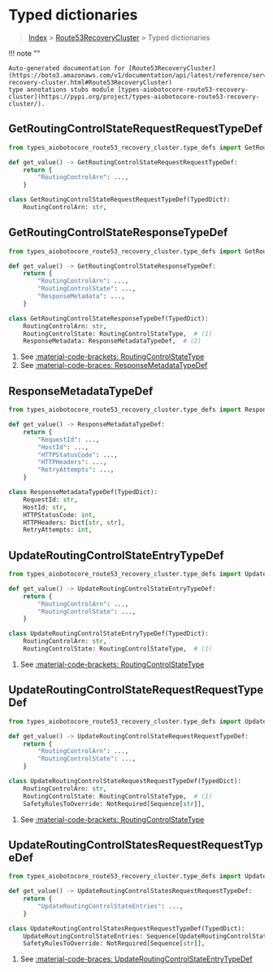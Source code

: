 # Typed dictionaries

> [Index](../README.md) > [Route53RecoveryCluster](./README.md) > Typed dictionaries

!!! note ""

    Auto-generated documentation for [Route53RecoveryCluster](https://boto3.amazonaws.com/v1/documentation/api/latest/reference/services/route53-recovery-cluster.html#Route53RecoveryCluster)
    type annotations stubs module [types-aiobotocore-route53-recovery-cluster](https://pypi.org/project/types-aiobotocore-route53-recovery-cluster/).

## GetRoutingControlStateRequestRequestTypeDef

```python title="Usage Example"
from types_aiobotocore_route53_recovery_cluster.type_defs import GetRoutingControlStateRequestRequestTypeDef

def get_value() -> GetRoutingControlStateRequestRequestTypeDef:
    return {
        "RoutingControlArn": ...,
    }
```

```python title="Definition"
class GetRoutingControlStateRequestRequestTypeDef(TypedDict):
    RoutingControlArn: str,
```

## GetRoutingControlStateResponseTypeDef

```python title="Usage Example"
from types_aiobotocore_route53_recovery_cluster.type_defs import GetRoutingControlStateResponseTypeDef

def get_value() -> GetRoutingControlStateResponseTypeDef:
    return {
        "RoutingControlArn": ...,
        "RoutingControlState": ...,
        "ResponseMetadata": ...,
    }
```

```python title="Definition"
class GetRoutingControlStateResponseTypeDef(TypedDict):
    RoutingControlArn: str,
    RoutingControlState: RoutingControlStateType,  # (1)
    ResponseMetadata: ResponseMetadataTypeDef,  # (2)
```

1. See [:material-code-brackets: RoutingControlStateType](./literals.md#routingcontrolstatetype) 
2. See [:material-code-braces: ResponseMetadataTypeDef](./type_defs.md#responsemetadatatypedef) 
## ResponseMetadataTypeDef

```python title="Usage Example"
from types_aiobotocore_route53_recovery_cluster.type_defs import ResponseMetadataTypeDef

def get_value() -> ResponseMetadataTypeDef:
    return {
        "RequestId": ...,
        "HostId": ...,
        "HTTPStatusCode": ...,
        "HTTPHeaders": ...,
        "RetryAttempts": ...,
    }
```

```python title="Definition"
class ResponseMetadataTypeDef(TypedDict):
    RequestId: str,
    HostId: str,
    HTTPStatusCode: int,
    HTTPHeaders: Dict[str, str],
    RetryAttempts: int,
```

## UpdateRoutingControlStateEntryTypeDef

```python title="Usage Example"
from types_aiobotocore_route53_recovery_cluster.type_defs import UpdateRoutingControlStateEntryTypeDef

def get_value() -> UpdateRoutingControlStateEntryTypeDef:
    return {
        "RoutingControlArn": ...,
        "RoutingControlState": ...,
    }
```

```python title="Definition"
class UpdateRoutingControlStateEntryTypeDef(TypedDict):
    RoutingControlArn: str,
    RoutingControlState: RoutingControlStateType,  # (1)
```

1. See [:material-code-brackets: RoutingControlStateType](./literals.md#routingcontrolstatetype) 
## UpdateRoutingControlStateRequestRequestTypeDef

```python title="Usage Example"
from types_aiobotocore_route53_recovery_cluster.type_defs import UpdateRoutingControlStateRequestRequestTypeDef

def get_value() -> UpdateRoutingControlStateRequestRequestTypeDef:
    return {
        "RoutingControlArn": ...,
        "RoutingControlState": ...,
    }
```

```python title="Definition"
class UpdateRoutingControlStateRequestRequestTypeDef(TypedDict):
    RoutingControlArn: str,
    RoutingControlState: RoutingControlStateType,  # (1)
    SafetyRulesToOverride: NotRequired[Sequence[str]],
```

1. See [:material-code-brackets: RoutingControlStateType](./literals.md#routingcontrolstatetype) 
## UpdateRoutingControlStatesRequestRequestTypeDef

```python title="Usage Example"
from types_aiobotocore_route53_recovery_cluster.type_defs import UpdateRoutingControlStatesRequestRequestTypeDef

def get_value() -> UpdateRoutingControlStatesRequestRequestTypeDef:
    return {
        "UpdateRoutingControlStateEntries": ...,
    }
```

```python title="Definition"
class UpdateRoutingControlStatesRequestRequestTypeDef(TypedDict):
    UpdateRoutingControlStateEntries: Sequence[UpdateRoutingControlStateEntryTypeDef],  # (1)
    SafetyRulesToOverride: NotRequired[Sequence[str]],
```

1. See [:material-code-braces: UpdateRoutingControlStateEntryTypeDef](./type_defs.md#updateroutingcontrolstateentrytypedef) 
